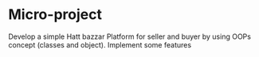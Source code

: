 # Micro-project
Develop a simple Hatt bazzar Platform for seller and buyer by using OOPs concept (classes and object). Implement some features 
